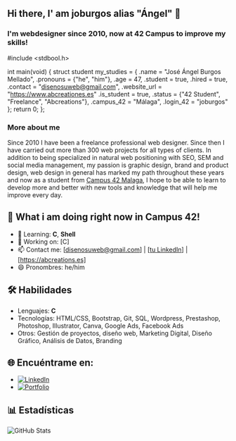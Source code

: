 ## Hi there, I' am joburgos alias "Ángel" 👋
<h3>I'm webdesigner since 2010, now at 42 Campus to improve my skills!</h3>

#include <stdbool.h>
    
int main(void)
{
    struct student my_studies = {
        .name = "José Ángel Burgos Mellado",
        .pronouns = {"he", "him"},
        .age = 47,
        .student = true,
        .hired = true,
        .contact = "disenosuweb@gmail.com",
        .website_url = "https://www.abcreationes.es"
        .is_student = true,
        .status = {"42 Student", "Freelance", "Abcreations"},
        .campus_42 = "Málaga",
        .login_42 = "joburgos"
     };
    return 0;
};


<h3>More about me</h3>
<p>Since 2010 I have been a freelance professional web designer. Since then I have carried out more than 300 web projects for all types of clients. In addition to being specialized in natural web positioning with SEO, SEM and social media management, my passion is graphic design, brand and product design, web design in general has marked my path throughout these years and now as a student from <a href="http://42malaga.com/" rel="nofollow">Campus 42 Malaga</a>, I hope to be able to learn to develop more and better with new tools and knowledge that will help me improve every day.</p>


## 🚀 What i am doing right now in Campus 42!
- 🌱 Learning: **C**, **Shell**
- 💼 Working on: [C]
- 📫 Contact me: [disenosuweb@gmail.com] | [[tu LinkedIn](https://www.linkedin.com/in/abcreations/)] | [https://abcreations.es]
- 😄 Pronombres: he/him

## 🛠️ Habilidades
- Lenguajes: **C**
- Tecnologías: HTML/CSS, Bootstrap, Git, SQL, Wordpress, Prestashop, Photoshop, Illustrator, Canva, Google Ads, Facebook Ads
- Otros: Gestión de proyectos, diseño web, Marketing Digital, Diseño Gráfico, Análisis de Datos, Branding

## 🌐 Encuéntrame en:
- [![LinkedIn](https://img.shields.io/badge/-LinkedIn-blue?style=flat-square&logo=LinkedIn&logoColor=white)](https://linkedin.com/in/abcreations)
- [![Portfolio](https://img.shields.io/badge/-Portfolio-black?style=flat-square&logo=github)]([https://tusitio.com](https://www.abcreations.es/portfolio/))

## 📊 Estadísticas
![GitHub Stats](https://github-readme-stats.vercel.app/api?username=joburgos77&show_icons=true&theme=radical)


